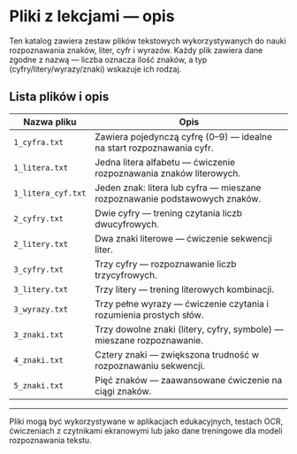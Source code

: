 # Pliki z lekcjami — opis

Ten katalog zawiera zestaw plików tekstowych wykorzystywanych do nauki rozpoznawania znaków, liter, cyfr i wyrazów. Każdy plik zawiera dane zgodne z nazwą — liczba oznacza ilość znaków, a typ (cyfry/litery/wyrazy/znaki) wskazuje ich rodzaj.

## Lista plików i opis

| Nazwa pliku         | Opis                                                                 |
|---------------------|----------------------------------------------------------------------|
| `1_cyfra.txt`        | Zawiera pojedynczą cyfrę (0–9) — idealne na start rozpoznawania cyfr. |
| `1_litera.txt`       | Jedna litera alfabetu — ćwiczenie rozpoznawania znaków literowych.    |
| `1_litera_cyf.txt`   | Jeden znak: litera lub cyfra — mieszane rozpoznawanie podstawowych znaków. |
| `2_cyfry.txt`        | Dwie cyfry — trening czytania liczb dwucyfrowych.                     |
| `2_litery.txt`       | Dwa znaki literowe — ćwiczenie sekwencji liter.                      |
| `3_cyfry.txt`        | Trzy cyfry — rozpoznawanie liczb trzycyfrowych.                       |
| `3_litery.txt`       | Trzy litery — trening literowych kombinacji.                         |
| `3_wyrazy.txt`       | Trzy pełne wyrazy — ćwiczenie czytania i rozumienia prostych słów.    |
| `3_znaki.txt`        | Trzy dowolne znaki (litery, cyfry, symbole) — mieszane rozpoznawanie. |
| `4_znaki.txt`        | Cztery znaki — zwiększona trudność w rozpoznawaniu sekwencji.         |
| `5_znaki.txt`        | Pięć znaków — zaawansowane ćwiczenie na ciągi znaków.                 |

---

Pliki mogą być wykorzystywane w aplikacjach edukacyjnych, testach OCR, ćwiczeniach z czytnikami ekranowymi lub jako dane treningowe dla modeli rozpoznawania tekstu.
